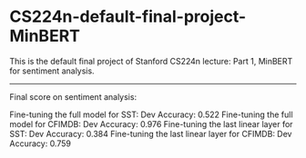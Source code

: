 # CS224n-default-final-project-MinBERT
This is the default final project of Stanford CS224n lecture: Part 1, MinBERT for sentiment analysis.

---

Final score on sentiment analysis:

Fine-tuning the full model for SST: Dev Accuracy: 0.522
Fine-tuning the full model for CFIMDB: Dev Accuracy: 0.976
Fine-tuning the last linear layer for SST: Dev Accuracy: 0.384
Fine-tuning the last linear layer for CFIMDB: Dev Accuracy: 0.759
